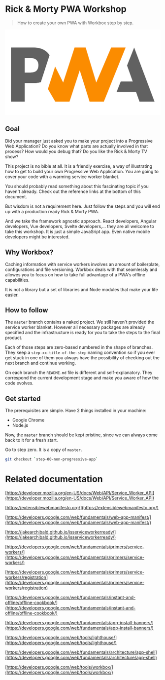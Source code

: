 # Rick & Morty PWA Workshop

> How to create your own PWA with Workbox step by step.

<img src="visuals/pwa.svg">

## Goal

Did your manager just asked you to make your project into a Progressive Web Application? Do you know what parts are actually involved in that process? How would you debug that? Do you like the Rick & Morty TV show?

This project is no bible at all. It is a friendly exercise, a way of illustrating how to get to build your own Progressive Web Application. You are going to cover your code with a warming service worker blanket.

You should probably read something about this fascinating topic if you haven't already. Check out the reference links at the bottom of this document.

But wisdom is not a requirement here. Just follow the steps and you will end up with a production ready Rick & Morty PWA.

And we take the framework agnostic approach. React developers, Angular developers, Vue developers, Svelte developers,... they are all welcome to take this workshop. It is just a simple JavaSript app. Even native mobile developers might be interested.

## Why Workbox?

Caching information with service workers involves an amount of boilerplate, configurations and file versioning. Workbox deals with that seamlessly and allowes you to focus on how to take full advantage of a PWA's offline capabilities.

It is not a library but a set of libraries and Node modules that make your life easier.

## How to follow

The `master` branch contains a naked project. We still haven't provided the service worker blanket. However all necessary packages are already specified and the infrastructure is ready for you to take the steps to the final product.

Each of those steps are zero-based numbered in the shape of branches. They keep a `step-xx-title-of-the-step` naming convention so if you ever get stuck in one of them you always have the possibility of checking out the next branch and continue working.

On each branch the `README.md` file is different and self-explanatory. They correspond the current development stage and make you aware of how the code evolves.

## Get started

The prerequisites are simple. Have 2 things installed in your machine:

* Google Chrome
* Node.js

Now, the `master` branch should be kept pristine, since we can always come back to it for a fresh start.

Go to step zero. It is a copy of `master`.

```bash
git checkout `step-00-non-progressive-app`
```

# Related documentation

[https://developer.mozilla.org/en-US/docs/Web/API/Service_Worker_API](https://developer.mozilla.org/en-US/docs/Web/API/Service_Worker_API)

[https://extensiblewebmanifesto.org/](https://extensiblewebmanifesto.org/)

[https://developers.google.com/web/fundamentals/web-app-manifest/](https://developers.google.com/web/fundamentals/web-app-manifest/)

[https://jakearchibald.github.io/isserviceworkerready/](https://jakearchibald.github.io/isserviceworkerready/)

[https://developers.google.com/web/fundamentals/primers/service-workers/](https://developers.google.com/web/fundamentals/primers/service-workers/)

[https://developers.google.com/web/fundamentals/primers/service-workers/registration](https://developers.google.com/web/fundamentals/primers/service-workers/registration)

[https://developers.google.com/web/fundamentals/instant-and-offline/offline-cookbook/](https://developers.google.com/web/fundamentals/instant-and-offline/offline-cookbook/)

[https://developers.google.com/web/fundamentals/app-install-banners/](https://developers.google.com/web/fundamentals/app-install-banners/)

[https://developers.google.com/web/tools/lighthouse/](https://developers.google.com/web/tools/lighthouse/)

[https://developers.google.com/web/fundamentals/architecture/app-shell](https://developers.google.com/web/fundamentals/architecture/app-shell)

[https://developers.google.com/web/tools/workbox/](https://developers.google.com/web/tools/workbox/)
